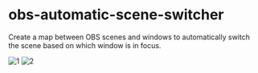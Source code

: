 # obs-automatic-scene-switcher

Create a map between OBS scenes and windows to automatically switch the scene based on which window is in focus.  

![1](https://github.com/skillraider/obs-automatic-scene-switcher/assets/60822494/24599665-c941-45e1-9ec3-235bb2c570da)
![2](https://github.com/skillraider/obs-automatic-scene-switcher/assets/60822494/dde5d065-ab7d-4b4b-894d-f32e0bcb0ad7)
